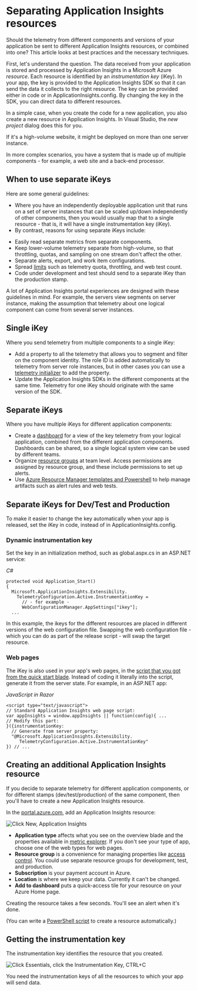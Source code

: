 <properties 
	pageTitle="Separate Application Insights resources for dev, test and production" 
	description="Monitor the performance and usage of your application at different stages of development" 
	services="application-insights" 
    documentationCenter=""
	authors="alancameronwills" 
	manager="douge"/>

<tags 
	ms.service="application-insights" 
	ms.workload="tbd" 
	ms.tgt_pltfrm="ibiza" 
	ms.devlang="na" 
	ms.topic="article" 
	ms.date="05/04/2016" 
	ms.author="awills"/>

# Separating Application Insights resources

Should the telemetry from different components and versions of your application be sent to different Application Insights resources, or combined into one? This article looks at best practices and the necessary techniques.

First, let's understand the question. 
The data received from your application is stored and processed by Application Insights in a Microsoft Azure *resource*. Each resource is identified by an *instrumentation key* (iKey). In your app, the key is provided to the Application Insights SDK so that it can send the data it collects to the right resource. The key can be provided either in code or in ApplicationInsights.config. By changing the key in the SDK, you can direct data to different resources. 

In a simple case, when you create the code for a new application, you also create a new resource in Application Insights. In Visual Studio, the *new project* dialog does this for you.

If it's a high-volume website, it might be deployed on more than one server instance.

In more complex scenarios, you have a system that is made up of multiple components - for example, a web site and a back-end processor. 

## When to use separate iKeys

Here are some general guidelines:

* Where you have an independently deployable application unit that runs on a set of server instances that can be scaled up/down independently of other components, then you would usually map that to a single resource - that is, it will have a single instrumentation key (iKey).
* By contrast, reasons for using separate iKeys include:
 - Easily read separate metrics from separate components.
 - Keep lower-volume telemetry separate from high-volume, so that throttling, quotas, and sampling on one stream don't affect the other.
 - Separate alerts, export, and work item configurations.
 - Spread [limits](app-insights-pricing.md#limits-summary) such as telemetry quota, throttling, and web test count.
 - Code under development and test should send to a separate iKey than the production stamp.  

A lot of Application Insights portal experiences are designed with these guidelines in mind. For example, the servers view segments on server instance, making the assumption that telemetry about one logical component can come from several server instances.

## Single iKey

Where you send telemetry from multiple components to a single iKey:

* Add a property to all the telemetry that allows you to segment and filter on the component identity. The role ID is added automatically to telemetry from server role instances, but in other cases you can use a [telemetry initializer](app-insights-api-filtering-sampling.md#add-properties) to add the property.
* Update the Application Insights SDKs in the different components at the same time. Telemetry for one iKey should originate with the same version of the SDK.

## Separate iKeys

Where you have multiple iKeys for different application components:

* Create a [dashboard](app-insights-dashboards.md) for a view of the key telemetry from your logical application, combined from the different application components. Dashboards can be shared, so a single logical system view can be used by different teams.
* Organize [resource groups](app-insights-resources-roles-access-control.md) at team level. Access permissions are assigned by resource group, and these include permissions to set up alerts. 
* Use [Azure Resource Manager templates and Powershell](app-insights-powershell.md) to help manage artifacts such as alert rules and web tests.



## Separate iKeys for Dev/Test and Production

To make it easier to change the key automatically when your app is released, set the iKey in code, instead of in ApplicationInsights.config.

### <a name="dynamic-ikey"></a> Dynamic instrumentation key

Set the key in an initialization method, such as global.aspx.cs in an ASP.NET service:

*C#*

    protected void Application_Start()
    {
      Microsoft.ApplicationInsights.Extensibility.
        TelemetryConfiguration.Active.InstrumentationKey = 
          // - for example -
          WebConfigurationManager.AppSettings["ikey"];
      ...

In this example, the ikeys for the different resources are placed in different versions of the web configuration file. Swapping the web configuration file - which you can do as part of the release script - will swap the target resource.

### Web pages

The iKey is also used in your app's web pages, in the [script that you got from the quick start blade](app-insights-javascript.md). Instead of coding it literally into the script, generate it from the server state. For example, in an ASP.NET app:

*JavaScript in Razor*

    <script type="text/javascript">
    // Standard Application Insights web page script:
    var appInsights = window.appInsights || function(config){ ...
    // Modify this part:
    }({instrumentationKey:  
      // Generate from server property:
      "@Microsoft.ApplicationInsights.Extensibility.
         TelemetryConfiguration.Active.InstrumentationKey"
    }) // ...


## Creating an additional Application Insights resource
  
If you decide to separate telemetry for different application components, or for different stamps (dev/test/production) of the same component, then you'll have to create a new Application Insights resource.

In the [portal.azure.com](https://portal.azure.com), add an Application Insights resource:

![Click New, Application Insights](./media/app-insights-separate-resources/01-new.png)


* **Application type** affects what you see on the overview blade and the properties available in [metric explorer](app-insights-metrics-explorer.md). If you don't see your type of app, choose one of the web types for web pages.
* **Resource group** is a convenience for managing properties like [access control](app-insights-resources-roles-access-control.md). You could use separate resource groups for development, test, and production.
* **Subscription** is your payment account in Azure.
* **Location** is where we keep your data. Currently it can't be changed. 
* **Add to dashboard** puts a quick-access tile for your resource on your Azure Home page. 

Creating the resource takes a few seconds. You'll see an alert when it's done.

(You can write a [PowerShell script](app-insights-powershell-script-create-resource.md) to create a resource automatically.)


## Getting the instrumentation key

The instrumentation key identifies the resource that you created. 

![Click Essentials, click the Instrumentation Key, CTRL+C](./media/app-insights-separate-resources/02-props.png)

You need the instrumentation keys of all the resources to which your app will send data.



 
